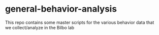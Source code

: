 # general-behavior-analysis
This repo contains some master scripts for the various behavior data that we collect/analyze in the Bilbo lab
